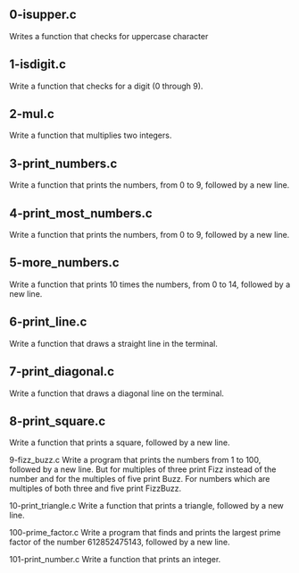 ## 0-isupper.c

Writes a function that checks for uppercase character

## 1-isdigit.c 

Write a function that checks for a digit (0 through 9).

## 2-mul.c 

Write a function that multiplies two integers.

## 3-print_numbers.c 

Write a function that prints the numbers, from 0 to 9, followed by a new line.

## 4-print_most_numbers.c 

Write a function that prints the numbers, from 0 to 9, followed by a new line.

## 5-more_numbers.c 

Write a function that prints 10 times the numbers, from 0 to 14, followed by a new line.

## 6-print_line.c

Write a function that draws a straight line in the terminal.

## 7-print_diagonal.c 

Write a function that draws a diagonal line on the terminal.

## 8-print_square.c 

Write a function that prints a square, followed by a new line.

9-fizz_buzz.c Write a program that prints the numbers from 1 to 100, followed by a new line. But for multiples of three print Fizz instead of the number and for the multiples of five print Buzz. For numbers which are multiples of both three and five print FizzBuzz.

10-print_triangle.c Write a function that prints a triangle, followed by a new line.

100-prime_factor.c Write a program that finds and prints the largest prime factor of the number 612852475143, followed by a new line.

101-print_number.c Write a function that prints an integer.
